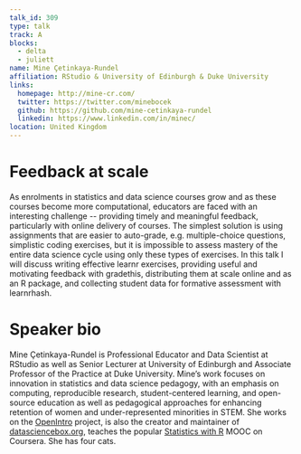 ```yaml
---
talk_id: 309
type: talk
track: A
blocks:
  - delta
  - juliett
name: Mine Çetinkaya-Rundel
affiliation: RStudio & University of Edinburgh & Duke University
links:
  homepage: http://mine-cr.com/
  twitter: https://twitter.com/minebocek
  github: https://github.com/mine-cetinkaya-rundel
  linkedin: https://www.linkedin.com/in/minec/
location: United Kingdom
---
```


# Feedback at scale

As enrolments in statistics and data science courses grow and as these courses become more computational, educators are faced with an interesting challenge -- providing timely and meaningful feedback, particularly with online delivery of courses. The simplest solution is using assignments that are easier to auto-grade, e.g. multiple-choice questions, simplistic coding exercises, but it is impossible to assess mastery of the entire data science cycle using only these types of exercises. In this talk I will discuss writing effective learnr exercises, providing useful and motivating feedback with gradethis, distributing them at scale online and as an R package, and collecting student data for formative assessment with learnrhash.

# Speaker bio

Mine Çetinkaya-Rundel is Professional Educator and Data Scientist at RStudio as well as Senior Lecturer at University of Edinburgh and Associate Professor of the Practice at Duke University. Mine’s work focuses on innovation in statistics and data science pedagogy, with an emphasis on computing, reproducible research, student-centered learning, and open-source education as well as pedagogical approaches for enhancing retention of women and under-represented minorities in STEM. She works on the [OpenIntro](https://www.openintro.org/) project, is also the creator and maintainer of [datasciencebox.org](https://datasciencebox.org/), teaches the popular [Statistics with R](https://www.coursera.org/specializations/statistics) MOOC on Coursera. She has four cats.
